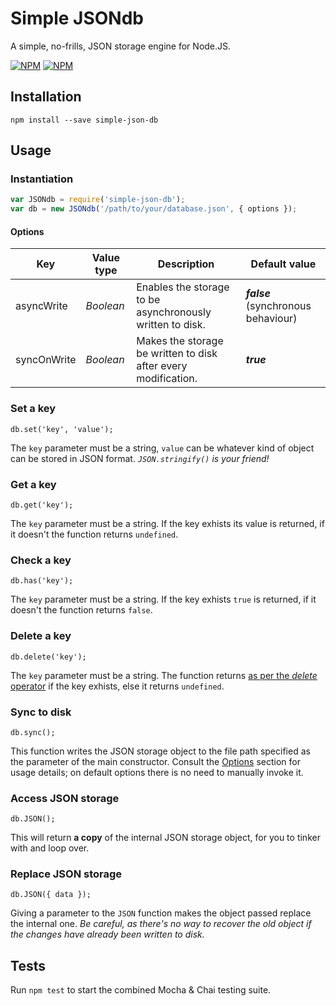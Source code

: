 # Simple JSONdb
A simple, no-frills, JSON storage engine for Node.JS.

[![NPM](https://nodei.co/npm/simple-json-db.png?downloads=true&downloadRank=true&stars=true)](https://nodei.co/npm/simple-json-db/)
[![NPM](https://nodei.co/npm-dl/simple-json-db.png?height=2)](https://nodei.co/npm/simple-json-db/)

## Installation

`npm install --save simple-json-db`

## Usage

### Instantiation
```javascript
var JSONdb = require('simple-json-db');
var db = new JSONdb('/path/to/your/database.json', { options });
```

#### Options

| **Key**     | **Value type** | **Description**                                                | **Default value**                   |
|-------------|----------------|----------------------------------------------------------------|-------------------------------------|
| asyncWrite  | _Boolean_      | Enables the storage to be asynchronously written to disk.      | _**false**_ (synchronous behaviour) |
| syncOnWrite | _Boolean_      | Makes the storage be written to disk after every modification. | _**true**_                          |

### Set a key
`db.set('key', 'value');`

The `key` parameter must be a string, `value` can be whatever kind of object can be stored in JSON format. _`JSON.stringify()` is your friend!_

### Get a key
`db.get('key');`

The `key` parameter must be a string. If the key exhists its value is returned, if it doesn't the function returns `undefined`.

### Check a key
`db.has('key');`

The `key` parameter must be a string. If the key exhists `true` is returned, if it doesn't the function returns `false`.

### Delete a key

`db.delete('key');`

The `key` parameter must be a string. The function returns [as per the _delete_ operator](https://developer.mozilla.org/en-US/docs/Web/JavaScript/Reference/Operators/delete#Return_value) if the key exhists, else it returns `undefined`.

### Sync to disk
`db.sync();`

This function writes the JSON storage object to the file path specified as the parameter of the main constructor. Consult the [Options](#options) section for usage details; on default options there is no need to manually invoke it.

### Access JSON storage
`db.JSON();`

This will return **a copy** of the internal JSON storage object, for you to tinker with and loop over.

### Replace JSON storage
`db.JSON({ data });`

Giving a parameter to the `JSON` function makes the object passed replace the internal one. _Be careful, as there's no way to recover the old object if the changes have already been written to disk._

## Tests

Run `npm test` to start the combined Mocha & Chai testing suite.